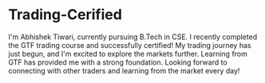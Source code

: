 # Trading-Cerified
I'm Abhishek Tiwari, currently pursuing B.Tech in CSE. I recently completed the GTF trading course and successfully certified! My trading journey has just begun, and I'm excited to explore the markets further. Learning from GTF has provided me with a strong foundation. Looking forward to connecting with other traders and learning from the market every day!
